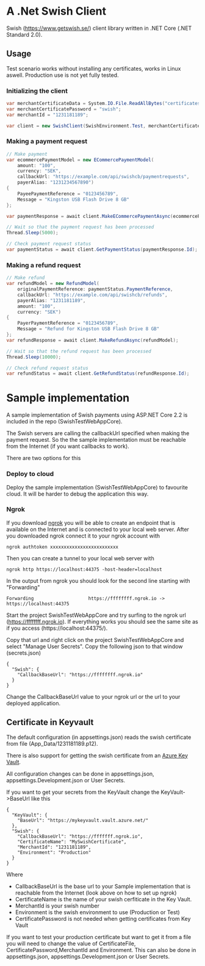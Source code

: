 # A .Net Swish Client

Swish (https://www.getswish.se/) client library written in .NET Core (.NET Standard 2.0).

## Usage

Test scenario works without installing any certificates, works in Linux aswell.
Production use is not yet fully tested.

### Initializing the client
```C#
var merchantCertificateData = System.IO.File.ReadAllBytes("certificates/1231181189.p12");
var merchantCertificatePassword = "swish";
var merchantId = "1231181189";

var client = new SwishClient(SwishEnvironment.Test, merchantCertificateData, merchantCertificatePassword, merchantId);
```

### Making a payment request
```C#
// Make payment
var ecommercePaymentModel = new ECommercePaymentModel(
    amount: "100",
    currency: "SEK",
    callbackUrl: "https://example.com/api/swishcb/paymentrequests",
    payerAlias: "1231234567890")
{
    PayeePaymentReference = "0123456789",
    Message = "Kingston USB Flash Drive 8 GB"
};

var paymentResponse = await client.MakeECommercePaymentAsync(ecommercePaymentModel);

// Wait so that the payment request has been processed
Thread.Sleep(5000);

// Check payment request status
var paymentStatus = await client.GetPaymentStatus(paymentResponse.Id);
```

### Making a refund request
```C#
// Make refund
var refundModel = new RefundModel(
    originalPaymentReference: paymentStatus.PaymentReference,
    callbackUrl: "https://example.com/api/swishcb/refunds",
    payerAlias: "1231181189",
    amount: "100",
    currency: "SEK")
{
    PayerPaymentReference = "0123456789",
    Message = "Refund for Kingston USB Flash Drive 8 GB"
};
var refundResponse = await client.MakeRefundAsync(refundModel);

// Wait so that the refund request has been processed
Thread.Sleep(10000);

// Check refund request status
var refundStatus = await client.GetRefundStatus(refundResponse.Id);
```
# Sample implementation
A sample implementation of Swish payments using ASP.NET Core 2.2 is included in the repo (SwishTestWebAppCore).

The Swish servers are calling the callbackUrl specified when making the payment request. So the the sample implementation must be reachable from the Internet (if you want callbacks to work).

There are two options for this
### Deploy to cloud
Deploy the sample implementation (SwishTestWebAppCore) to favourite cloud. It will be harder to debug the application this way.
### Ngrok
If you download [ngrok](https://dashboard.ngrok.com/get-started) you will be able to create an endpoint that is available on the Internet and is connected to your local web server.
After you downloaded ngrok connect it to your ngrok account with
```
ngrok authtoken xxxxxxxxxxxxxxxxxxxxxxxxx
```
Then you can create a tunnel to your local web server with 
```
ngrok http https://localhost:44375 -host-header=localhost
```
In the output from ngrok you should look for the second line starting with "Forwarding"
```
Forwarding                    https://ffffffff.ngrok.io -> https://localhost:44375
```
Start the project SwishTestWebAppCore and try surfing to the ngrok url (https://ffffffff.ngrok.io). If everything works you should see the same site as if you access (https://localhost:44375/).

Copy that url and right click on the project SwishTestWebAppCore and select "Manage User Secrets". Copy the following json to that window (secrets.json)
```
{
  "Swish": {
    "CallbackBaseUrl": "https://ffffffff.ngrok.io"
  }
}
```
Change the CallbackBaseUrl value to your ngrok url or the url to your deployed application.
## Certificate in Keyvault
The default configuration (in appsettings.json) reads the swish certificate from file (App_Data/1231181189.p12).

There is also support for getting the swish certificate from an [Azure Key Vault](https://azure.microsoft.com/en-us/services/key-vault/).

All configuration changes can be done in appsettings.json, appsettings.Development.json or User Secrets.

If you want to get your secrets from the KeyVault change the KeyVault->BaseUrl like this
```
{
  "KeyVault": {
    "BaseUrl": "https://mykeyvault.vault.azure.net/"
  },
  "Swish": {
    "CallbackBaseUrl": "https://fffffff.ngrok.io",
    "CertificateName": "MySwishCertificate",
    "MerchantId": "1231181189",
    "Environment": "Production"
  }
}
```
Where 
* CallbackBaseUrl is  the base url to your Sample implementation that is reachable from the Internet (look above on how to set up ngrok)
* CertificateName is the name of your swish cerfiticate in the Key Vault.
* MerchantId is your swish number
* Environment is the swish environment to use (Production or Test)
* CertificatePassword is not needed when getting certificates from Key Vault

If you want to test your production certificate but want to get it from a file you will need to change the value of CertificateFile, CertificatePassword,MerchantId and Environment. This can also be done in appsettings.json, appsettings.Development.json or User Secrets.
